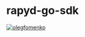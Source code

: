 # rapyd-go-sdk

[![olegfomenko](https://circleci.com/gh/olegfomenko/rapyd-go-sdk.svg?style=svg)](https://circleci.com/gh/olegfomenko/rapyd-go-sdk)
